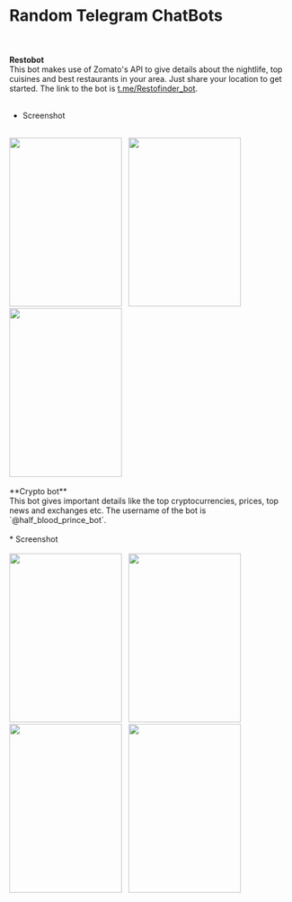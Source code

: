 # Random Telegram ChatBots
<br><br>
**Restobot**
<br>
This bot makes use of Zomato's API to give details about 
the nightlife, top cuisines and best restaurants in your area.
Just share your location to get started. The link to the bot is 
[t.me/Restofinder_bot](t.me/Restofinder_bot).
<br><br> 
* Screenshot
<br><br>
<img src="https://user-images.githubusercontent.com/17358196/35372493-4e7647d4-01c0-11e8-8ff2-095971ffaa6c.png" width="200" height="300" />
&nbsp;
<img src="https://user-images.githubusercontent.com/17358196/35372497-5149fe10-01c0-11e8-8d0a-0794edcc1f76.png" width="200" height="300" />
&nbsp;
<img src="https://user-images.githubusercontent.com/17358196/35372500-52f4bfac-01c0-11e8-97c4-0773da4c420e.png" width="200" height="300" />
<br><br>
**Crypto bot**
<br>
This bot gives important details like the top cryptocurrencies,
prices, top news and exchanges etc. The username of the bot is 
`@half_blood_prince_bot`.
<br><br>
* Screenshot
<br><br>
<img src="https://user-images.githubusercontent.com/17358196/35372830-e7cd4062-01c1-11e8-88ed-2151bdb31962.png" width="200" height="300" />
&nbsp;
<img src="https://user-images.githubusercontent.com/17358196/35372832-e8698a12-01c1-11e8-8239-59a5ff744649.png" width="200" height="300" />
&nbsp;
<img src="https://user-images.githubusercontent.com/17358196/35372834-e9bdf060-01c1-11e8-96e1-7408710e0fb0.png" width="200" height="300" />
&nbsp;
<img src="https://user-images.githubusercontent.com/17358196/35372835-eb05bc6e-01c1-11e8-8b96-2f1b742d2280.png" width="200" height="300" />